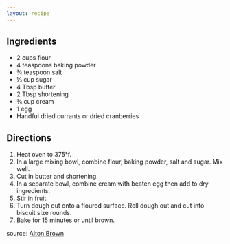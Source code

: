 ```yaml
---
layout: recipe
---
```


## Ingredients

- 2 cups flour
- 4 teaspoons baking powder
- &frac34; teaspoon salt
- &#8531; cup sugar
- 4 Tbsp butter
- 2 Tbsp shortening
- &frac34; cup cream
- 1 egg
- Handful dried currants or dried cranberries

## Directions

1. Heat oven to 375&deg;f.
2. In a large mixing bowl, combine flour, baking powder, salt and sugar. Mix well.
3. Cut in butter and shortening.
4. In a separate bowl, combine cream with beaten egg then add to dry ingredients.
5. Stir in fruit.
6. Turn dough out onto a floured surface. Roll dough out and cut into biscuit size rounds.
7. Bake for 15 minutes or until brown.

source: [Alton Brown](http://www.foodnetwork.com/recipes/alton-brown/scones-recipe.html)
